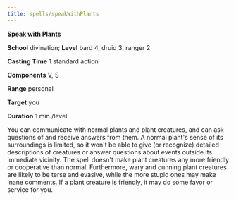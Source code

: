 ```yaml
---
title: spells/speakWithPlants
---
```

 **Speak with Plants**

**School** divination; **Level** bard 4, druid 3, ranger 2

**Casting Time** 1 standard action

**Components** V, S

**Range** personal

**Target** you

**Duration** 1 min./level

You can communicate with normal plants and plant creatures, and can ask questions of and receive answers from them. A normal plant's sense of its surroundings is limited, so it won't be able to give (or recognize) detailed descriptions of creatures or answer questions about events outside its immediate vicinity. The spell doesn't make plant creatures any more friendly or cooperative than normal. Furthermore, wary and cunning plant creatures are likely to be terse and evasive, while the more stupid ones may make inane comments. If a plant creature is friendly, it may do some favor or service for you.


